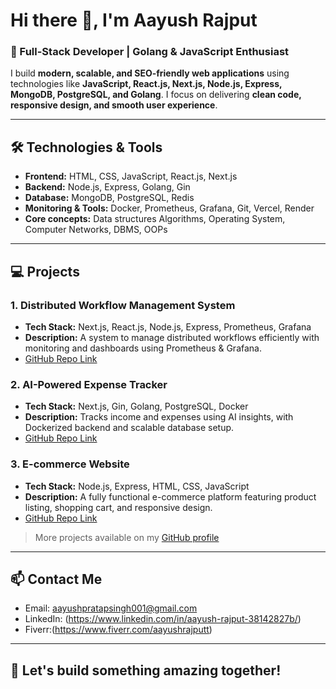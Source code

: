 # Hi there 👋, I'm Aayush Rajput

### 🚀 Full-Stack Developer | Golang & JavaScript Enthusiast

I build **modern, scalable, and SEO-friendly web applications** using technologies like **JavaScript, React.js, Next.js, Node.js, Express, MongoDB, PostgreSQL, and Golang**. I focus on delivering **clean code, responsive design, and smooth user experience**.

---

## 🛠 Technologies & Tools

- **Frontend:** HTML, CSS, JavaScript, React.js, Next.js  
- **Backend:** Node.js, Express, Golang, Gin  
- **Database:** MongoDB, PostgreSQL, Redis
- **Monitoring & Tools:** Docker, Prometheus, Grafana, Git, Vercel, Render
- **Core concepts:** Data structures Algorithms, Operating System, Computer Networks, DBMS, OOPs
---

## 💻 Projects

### 1. Distributed Workflow Management System
- **Tech Stack:** Next.js, React.js, Node.js, Express, Prometheus, Grafana  
- **Description:** A system to manage distributed workflows efficiently with monitoring and dashboards using Prometheus & Grafana.  
- [GitHub Repo Link](https://github.com/aayushrajputz/Distributed-Workflow-System)  

### 2. AI-Powered Expense Tracker
- **Tech Stack:** Next.js, Gin, Golang, PostgreSQL, Docker  
- **Description:** Tracks income and expenses using AI insights, with Dockerized backend and scalable database setup.  
- [GitHub Repo Link](https://github.com/aayushrajputz/expense-tracker)  

### 3. E-commerce Website
- **Tech Stack:** Node.js, Express, HTML, CSS, JavaScript  
- **Description:** A fully functional e-commerce platform featuring product listing, shopping cart, and responsive design.  
- [GitHub Repo Link](https://github.com/aayushrajputz/ecommerce)  

> More projects available on my [GitHub profile](https://github.com/aayushrajputz)

---

## 📫 Contact Me

- Email: aayushpratapsingh001@gmail.com  
- LinkedIn: (https://www.linkedin.com/in/aayush-rajput-38142827b/) 
- Fiverr:(https://www.fiverr.com/aayushrajputt)  

---

## 🌟 Let's build something amazing together!


<!---
aayushrajputz/aayushrajputz is a ✨ special ✨ repository because its `README.md` (this file) appears on your GitHub profile.
You can click the Preview link to take a look at your changes.
--->
